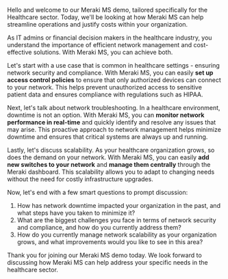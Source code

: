 Hello and welcome to our Meraki MS demo, tailored specifically for the Healthcare sector. Today, we'll be looking at how Meraki MS can help streamline operations and justify costs within your organization.

As IT admins or financial decision makers in the healthcare industry, you understand the importance of efficient network management and cost-effective solutions. With Meraki MS, you can achieve both.

Let's start with a use case that is common in healthcare settings - ensuring network security and compliance. With Meraki MS, you can easily **set up access control policies** to ensure that only authorized devices can connect to your network. This helps prevent unauthorized access to sensitive patient data and ensures compliance with regulations such as HIPAA.

Next, let's talk about network troubleshooting. In a healthcare environment, downtime is not an option. With Meraki MS, you can **monitor network performance in real-time** and quickly identify and resolve any issues that may arise. This proactive approach to network management helps minimize downtime and ensures that critical systems are always up and running.

Lastly, let's discuss scalability. As your healthcare organization grows, so does the demand on your network. With Meraki MS, you can easily **add new switches to your network** and **manage them centrally** through the Meraki dashboard. This scalability allows you to adapt to changing needs without the need for costly infrastructure upgrades.

Now, let's end with a few smart questions to prompt discussion:

1. How has network downtime impacted your organization in the past, and what steps have you taken to minimize it?
2. What are the biggest challenges you face in terms of network security and compliance, and how do you currently address them?
3. How do you currently manage network scalability as your organization grows, and what improvements would you like to see in this area?

Thank you for joining our Meraki MS demo today. We look forward to discussing how Meraki MS can help address your specific needs in the healthcare sector.